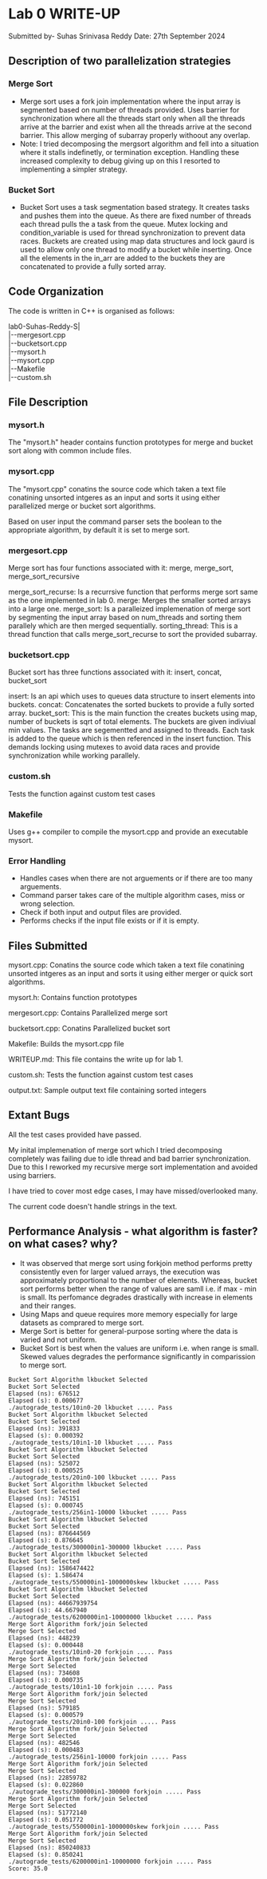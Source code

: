 # Lab 0 WRITE-UP

Submitted by- Suhas Srinivasa Reddy
Date: 27th September 2024

## Description of two parallelization strategies
### Merge Sort
- Merge sort uses a fork join implementation where the input array is segmented based on number of threads provided. Uses barrier for synchronization where all the threads start only when all the threads arrive at the barrier and exist when all the threads arrive at the second barrier. This allow merging of subarray properly withoout any overlap.
- Note: I tried decomposing the mergsort algorithm and fell into a situation where it stalls indefinetly, or termination exception. Handling these increased complexity to debug giving up on this I resorted to implementing a simpler strategy.

### Bucket Sort
- Bucket Sort uses a task segmentation based strategy. It creates tasks and pushes them into the queue. As there are fixed number of threads each thread pulls the a task from the queue. Mutex locking and condition_variable is used for thread synchronization to prevent data races. Buckets are created using map data structures and lock gaurd is used to allow only one thread to modify a bucket while inserting. Once all the elements in the in_arr are added to the buckets they are concatenated to provide a fully sorted array. 

## Code Organization

The code is written in C++ is organised as follows:

lab0-Suhas-Reddy-S|
<br>|--mergesort.cpp
<br>|--bucketsort.cpp 
<br>|--mysort.h
<br>|--mysort.cpp
<br>|--Makefile 
<br>|--custom.sh 

## File Description

### mysort.h
The "mysort.h" header contains function prototypes for merge and bucket sort along with common include files.

### mysort.cpp
The "mysort.cpp" conatins the source code which taken a text file conatining unsorted intgeres as an input and 
sorts it using either parallelized merge or bucket sort algorithms.

Based on user input the command parser sets the boolean to the appropriate algorithm, by default it is
set to merge sort. 

### mergesort.cpp
Merge sort has four functions associated with it: merge, merge_sort, merge_sort_recursive

merge_sort_recurse: Is a recurrsive function that performs merge sort same as the one implemented in lab 0.
merge: Merges the smaller sorted arrays into a large one.
merge_sort: Is a paralleized implemenation of merge sort by segmenting the input array based on num_threads and sorting them parallely which are then merged sequentially.
sorting_thread: This is a thread function that calls merge_sort_recurse to sort the provided subarray. 

### bucketsort.cpp
Bucket sort has three functions associated with it: insert, concat, bucket_sort

insert: Is an api which uses to queues data structure to insert elements into buckets.
concat: Concatenates the sorted buckets to provide a fully sorted array.
bucket_sort: This is the main function the creates buckets using map, number of buckets is sqrt of total elements. The buckets are given indiviual min values. The tasks are segementted and assigned to threads. Each task is added to the queue which is then referenced in the insert function. This demands locking using mutexes to avoid data races and provide synchronization while working parallely.

### custom.sh 
Tests the function against custom test cases

### Makefile
Uses g++ compiler to compile the mysort.cpp and provide an executable mysort.

### Error Handling
- Handles cases when there are not arguements or if there are too many arguements.
- Command parser takes care of the multiple algorithm cases, miss or wrong selection.
- Check if both input and output files are provided.
- Performs checks if the input file exists or if it is empty.

## Files Submitted

mysort.cpp: Conatins the source code which taken a text file conatining unsorted intgeres as an input and 
sorts it using either merger or quick sort algorithms.

mysort.h: Contains function prototypes

mergesort.cpp: Contains Parallelized merge sort

bucketsort.cpp: Conatins Parallelized bucket sort

Makefile: Builds the mysort.cpp file

WRITEUP.md: This file contains the write up for lab 1.

custom.sh: Tests the function against custom test cases

output.txt: Sample output text file containing sorted integers

## Extant Bugs
All the test cases provided have passed.

My inital implemenation of merge sort which I tried decomposing completely was failing due to idle thread and bad barrier synchronization. Due to this I reworked my recursive merge sort implementation and avoided using barriers.

I have tried to cover most edge cases, I may have missed/overlooked many.

The current code doesn't handle strings in the text.


## Performance Analysis - what algorithm is faster? on what cases? why?
- It was observed that merge sort using forkjoin method performs pretty consistently even for larger valued arrays, the execution was approximately proportional to the number of elements. Whereas, bucket sort performs better when the range of values are samll i.e. if max - min is small. Its perfomance degrades drastically with increase in elements and their ranges. 
- Using Maps and queue requires more memory especially for  large datasets as comprared to merge sort.
- Merge Sort is better for general-purpose sorting where the data is varied and not uniform.
- Bucket Sort is best when the values are uniform i.e. when range is small. Skewed values degrades the performance significantly in comparission to merge sort.

```
Bucket Sort Algorithm lkbucket Selected
Bucket Sort Selected
Elapsed (ns): 676512
Elapsed (s): 0.000677
./autograde_tests/10in0-20 lkbucket ..... Pass
Bucket Sort Algorithm lkbucket Selected
Bucket Sort Selected
Elapsed (ns): 391833
Elapsed (s): 0.000392
./autograde_tests/10in1-10 lkbucket ..... Pass
Bucket Sort Algorithm lkbucket Selected
Bucket Sort Selected
Elapsed (ns): 525072
Elapsed (s): 0.000525
./autograde_tests/20in0-100 lkbucket ..... Pass
Bucket Sort Algorithm lkbucket Selected
Bucket Sort Selected
Elapsed (ns): 745151
Elapsed (s): 0.000745
./autograde_tests/256in1-10000 lkbucket ..... Pass
Bucket Sort Algorithm lkbucket Selected
Bucket Sort Selected
Elapsed (ns): 876644569
Elapsed (s): 0.876645
./autograde_tests/300000in1-300000 lkbucket ..... Pass
Bucket Sort Algorithm lkbucket Selected
Bucket Sort Selected
Elapsed (ns): 1586474422
Elapsed (s): 1.586474
./autograde_tests/550000in1-1000000skew lkbucket ..... Pass
Bucket Sort Algorithm lkbucket Selected
Bucket Sort Selected
Elapsed (ns): 44667939754
Elapsed (s): 44.667940
./autograde_tests/6200000in1-10000000 lkbucket ..... Pass
Merge Sort Algorithm fork/join Selected
Merge Sort Selected
Elapsed (ns): 448239
Elapsed (s): 0.000448
./autograde_tests/10in0-20 forkjoin ..... Pass
Merge Sort Algorithm fork/join Selected
Merge Sort Selected
Elapsed (ns): 734608
Elapsed (s): 0.000735
./autograde_tests/10in1-10 forkjoin ..... Pass
Merge Sort Algorithm fork/join Selected
Merge Sort Selected
Elapsed (ns): 579185
Elapsed (s): 0.000579
./autograde_tests/20in0-100 forkjoin ..... Pass
Merge Sort Algorithm fork/join Selected
Merge Sort Selected
Elapsed (ns): 482546
Elapsed (s): 0.000483
./autograde_tests/256in1-10000 forkjoin ..... Pass
Merge Sort Algorithm fork/join Selected
Merge Sort Selected
Elapsed (ns): 22859782
Elapsed (s): 0.022860
./autograde_tests/300000in1-300000 forkjoin ..... Pass
Merge Sort Algorithm fork/join Selected
Merge Sort Selected
Elapsed (ns): 51772140
Elapsed (s): 0.051772
./autograde_tests/550000in1-1000000skew forkjoin ..... Pass
Merge Sort Algorithm fork/join Selected
Merge Sort Selected
Elapsed (ns): 850240833
Elapsed (s): 0.850241
./autograde_tests/6200000in1-10000000 forkjoin ..... Pass
Score: 35.0 
```